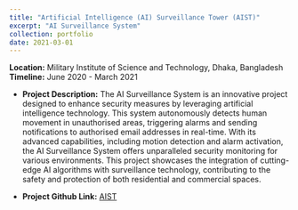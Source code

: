 ```yaml
---
title: "Artificial Intelligence (AI) Surveillance Tower (AIST)"
excerpt: "AI Surveillance System"
collection: portfolio
date: 2021-03-01
---
```


**Location:** Military Institute of Science and Technology, Dhaka, Bangladesh
**Timeline:** June 2020 - March 2021

- **Project Description:** The AI Surveillance System is an innovative project designed to enhance security measures by leveraging artificial intelligence technology. This system autonomously detects human movement in unauthorised areas, triggering alarms and sending notifications to authorised email addresses in real-time. With its advanced capabilities, including motion detection and alarm activation, the AI Surveillance System offers unparalleled security monitoring for various environments. This project showcases the integration of cutting-edge AI algorithms with surveillance technology, contributing to the safety and protection of both residential and commercial spaces.

- **Project Github Link:** [AIST](https://github.com/rafsunsheikh/IDP_AIST)

<!-- - **Publication:** [An efficient transfer learning model for predicting forged (handwritten) signature](https://rafsunsheikh.github.io/publication/2021-12-06-paper-title-number-1) -->

